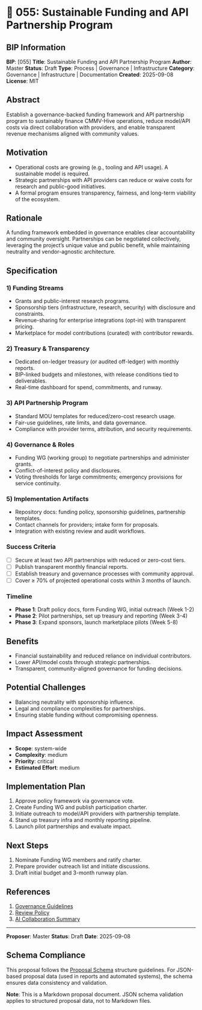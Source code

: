 # 🤖 055: Sustainable Funding and API Partnership Program

## BIP Information
**BIP**: [055]
**Title**: Sustainable Funding and API Partnership Program
**Author**: Master
**Status**: Draft
**Type**: Process | Governance | Infrastructure
**Category**: Governance | Infrastructure | Documentation
**Created**: 2025-09-08
**License**: MIT

## Abstract
Establish a governance-backed funding framework and API partnership program to sustainably finance CMMV-Hive operations, reduce model/API costs via direct collaboration with providers, and enable transparent revenue mechanisms aligned with community values.

## Motivation
- Operational costs are growing (e.g., tooling and API usage). A sustainable model is required.
- Strategic partnerships with API providers can reduce or waive costs for research and public-good initiatives.
- A formal program ensures transparency, fairness, and long-term viability of the ecosystem.

## Rationale
A funding framework embedded in governance enables clear accountability and community oversight. Partnerships can be negotiated collectively, leveraging the project’s unique value and public benefit, while maintaining neutrality and vendor-agnostic architecture.

## Specification

### 1) Funding Streams
- Grants and public-interest research programs.
- Sponsorship tiers (infrastructure, research, security) with disclosure and constraints.
- Revenue-sharing for enterprise integrations (opt-in) with transparent pricing.
- Marketplace for model contributions (curated) with contributor rewards.

### 2) Treasury & Transparency
- Dedicated on-ledger treasury (or audited off-ledger) with monthly reports.
- BIP-linked budgets and milestones, with release conditions tied to deliverables.
- Real-time dashboard for spend, commitments, and runway.

### 3) API Partnership Program
- Standard MOU templates for reduced/zero-cost research usage.
- Fair-use guidelines, rate limits, and data governance.
- Compliance with provider terms, attribution, and security requirements.

### 4) Governance & Roles
- Funding WG (working group) to negotiate partnerships and administer grants.
- Conflict-of-interest policy and disclosures.
- Voting thresholds for large commitments; emergency provisions for service continuity.

### 5) Implementation Artifacts
- Repository docs: funding policy, sponsorship guidelines, partnership templates.
- Contact channels for providers; intake form for proposals.
- Integration with existing review and audit workflows.

### Success Criteria
- [ ] Secure at least two API partnerships with reduced or zero-cost tiers.
- [ ] Publish transparent monthly financial reports.
- [ ] Establish treasury and governance processes with community approval.
- [ ] Cover ≥ 70% of projected operational costs within 3 months of launch.

### Timeline
- **Phase 1**: Draft policy docs, form Funding WG, initial outreach (Week 1-2)
- **Phase 2**: Pilot partnerships, set up treasury and reporting (Week 3-4)
- **Phase 3**: Expand sponsors, launch marketplace pilots (Week 5-8)

## Benefits
- Financial sustainability and reduced reliance on individual contributors.
- Lower API/model costs through strategic partnerships.
- Transparent, community-aligned governance for funding decisions.

## Potential Challenges
- Balancing neutrality with sponsorship influence.
- Legal and compliance complexities for partnerships.
- Ensuring stable funding without compromising openness.

## Impact Assessment
- **Scope**: system-wide
- **Complexity**: medium
- **Priority**: critical
- **Estimated Effort**: medium

## Implementation Plan
1. Approve policy framework via governance vote.
2. Create Funding WG and publish participation charter.
3. Initiate outreach to model/API providers with partnership template.
4. Stand up treasury infra and monthly reporting pipeline.
5. Launch pilot partnerships and evaluate impact.

## Next Steps
1. Nominate Funding WG members and ratify charter.
2. Prepare provider outreach list and initiate discussions.
3. Draft initial budget and 3-month runway plan.

## References
1. [Governance Guidelines](../guidelines/MASTER_GUIDELINES.md)
2. [Review Policy](../guidelines/REVIEW_POLICY.md)
3. [AI Collaboration Summary](../guidelines/AI_COLLABORATION_SUMMARY.md)

---

**Proposer**: Master
**Status**: Draft
**Date**: 2025-09-08

## Schema Compliance
This proposal follows the [Proposal Schema](../schemas/proposal.schema.json) structure guidelines. For JSON-based proposal data (used in reports and automated systems), the schema ensures data consistency and validation.

**Note**: This is a Markdown proposal document. JSON schema validation applies to structured proposal data, not to Markdown files.

